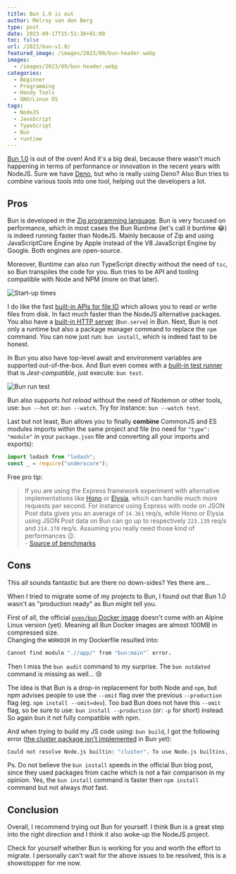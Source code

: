 ```yaml
---
title: Bun 1.0 is out
author: Melroy van den Berg
type: post
date: 2023-09-17T15:51:30+01:00
toc: false
url: /2023/bun-v1.0/
featured_image: /images/2023/09/bun-header.webp
images:
  - /images/2023/09/bun-header.webp
categories:
  - Beginner
  - Programming
  - Handy Tools
  - GNU/Linux OS
tags:
  - NodeJS
  - JavaScript
  - TypeScript
  - Bun
  - runtime
---
```


[Bun 1.0](https://bun.sh/) is out of the oven! And it's a big deal, because there wasn't much happening in terms of performance or innovation in the recent years with NodeJS. Sure we have [Deno](https://deno.com/), but who is really using Deno?
Also Bun tries to combine various tools into one tool, helping out the developers a lot.

## Pros

Bun is developed in the [Zig programming language](https://en.wikipedia.org/wiki/Zig_(programming_language)). Bun is very focused on performance, which in most cases the Bun Runtime (let's call it buntime 😂) is indeed running faster than NodeJS. Mainly because of Zip and using JavaScriptCore Engine by Apple instead of the V8 JavaScript Engine by Google. Both engines are open-source.

Moreover, Buntime can also run TypeScript directly without the need of `tsc`, so Bun transpiles the code for you. Bun tries to be API and tooling compatible with Node and NPM (more on that later).

![Start-up times](/images/2023/09/bun-startup-times.png "Hello World in TypeScript start-up times")

I do like the fast [built-in APIs for file IO](https://bun.sh/docs/api/file-io#writing-files-bun-write) which allows you to read or write files from disk. In fact much faster than the NodeJS alternative packages. You also have a [built-in HTTP server](https://bun.sh/docs/api/http) (`Bun.serve`) in Bun. Next, Bun is not only a runtime but also a package manager command to replace the `npm` command. You can now just run: `bun install`, which is indeed fast to be honest.

In Bun you also have top-level await and environment variables are supported out-of-the-box. And Bun even comes with a [built-in test runner](https://bun.sh/docs/cli/test) that is _Jest-compatible_, just execute: `bun test`. 

![Bun run test](/images/2023/09/bun-test-run.png "Running test suite")

Bun also supports _hot reload_ without the need of Nodemon or other tools, use: `bun --hot` or: `bun --watch`. Try for instance: `bun --watch test`.

Last but not least, Bun allows you to finally **combine** CommonJS and ES modules imports within the same project and file (no need for `"type": "module"` in your `package.json` file and converting all your imports and exports):

```js
import lodash from "lodash";
const _ = require("underscore");
```

Free pro tip:

> If you are using the Express framework experiment with alternative implementations like [Hono](https://hono.dev/) or [Elysia](https://elysiajs.com/), which can handle much more requests per second. For instance using Express with node on JSON Post data gives you an average of `14.361` req/s, while Hono or Elysia using JSON Post data on Bun can go up to respectively `223.139` req/s and `214.370` req/s. Assuming you really need those kind of performances 😉.  
> \- [Source of benchmarks](https://github.com/SaltyAom/bun-http-framework-benchmark/blob/main/results/results.md)

## Cons

This all sounds fantastic but are there no down-sides? Yes there are...

When I tried to migrate some of my projects to Bun, I found out that Bun 1.0 wasn't as "production ready" as Bun might tell you.

First of all, the official [`oven/bun` Docker image](https://hub.docker.com/r/oven/bun) doesn't come with an Alpine Linux version (yet). Meaning all Bun Docker images are almost 100MB in compressed size.  
Changing the `WORKDIR` in my Dockerfile resulted into: 

```bash
Cannot find module ".//app/" from "bun:main"` error.
```

Then I miss the `bun audit` command to my surprise. The `bun outdated` command is missing as well... 😢

The idea is that Bun is a drop-in replacement for both Node and `npm`, but npm advises people to use the `--omit` flag over the previous `--production` flag (eg. `npm install --omit=dev`). Too bad Bun does not have this `--omit` flag, so be sure to use: `bun install --production` (or: `-p` for short) instead. So again bun it not fully compatible with npm.

And when trying to build my JS code using: `bun build`, I got the following error ([the cluster package isn't implemented](https://bun.sh/docs/runtime/nodejs-apis#node-cluster) in Bun yet): 

```bash
Could not resolve Node.js builtin: "cluster". To use Node.js builtins, set target to 'node' or 'bun'
```

Ps. Do not believe the `bun install` speeds in the official Bun blog post, since they used packages from cache which is not a fair comparison in my opinion. Yes, the `bun install` command is faster then `npm install` command but not always _that_ fast.

## Conclusion

Overall, I recommend trying out Bun for yourself. I think Bun is a great step into the right direction and I think it also woke-up the NodeJS project.

Check for yourself whether Bun is working for you and worth the effort to migrate. I personally can't wait for the above issues to be resolved, this is a showstopper for me now.
